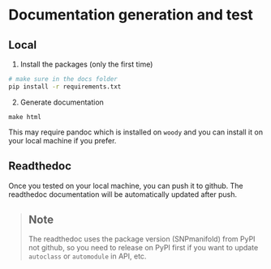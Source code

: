 # Documentation generation and test

## Local
1. Install the packages (only the first time)

```bash
# make sure in the docs folder
pip install -r requirements.txt
```

2. Generate documentation

```
make html
```

This may require pandoc which is installed on `woody` and you can install it on
your local machine if you prefer.

## Readthedoc

Once you tested on your local machine, you can push it to github. 
The readthedoc documentation will be automatically updated after push.

> ## Note
> 
> The readthedoc uses the package version (SNPmanifold) from PyPI not github,
> so you need to release on PyPI first if you want to update `autoclass` or 
> `automodule` in API, etc.
